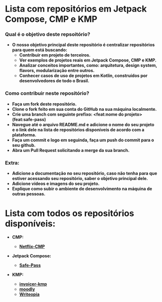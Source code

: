 # Lista com repositórios em Jetpack Compose, CMP e KMP

### Qual é o objetivo deste repsoitório?
- **O nosso objetivo principal deste repositório é centralizar repositórios para quem está buscando:**
  - **Contribuir em projeto de terceiros.**
  - **Ver exemplos de projetos reais em Jetpack Compose, CMP e KMP.**
  - **Analizar conceitos importantes, como: arquitetura, design system, flavors, modularização entre outros.**
  - **Conhecer casos de uso de projetos em Kotlin, construídos por desenvolvedores de todo o Brasil.**

### Como contribuir neste repositório?
  - **Faça um fork deste repositório.**
  - **Clone o fork feito em sua conta do GitHub na sua máquina localmente.**
  - **Crie uma branch com seguinte prefixo: <feat:nome do projeto>(feat:safe-pass)**
  - **Navegue até o arquivo README.md e adicione o nome do seu projeto e o link dele na lista de repositórios disponíveis de acordo com a plataforma.**
  - **Faça um commit e logo em seguinda, faça um push do commit para o seu github.**
  - **Abra um Pull Request solicitando a merge da sua branch.**

### Extra:
  - **Adicione a documentação no seu repositório, caso não tenha para que estiver acessando seu repositório, saber o objetivo principal dele.**
  - **Adicione vídeos e imagens do seu projeto.**
  - **Explique como subir o ambiente de desenvolvimento na máquina de outras pessoas.**

# Lista com todos os repositórios disponíveis:
- **CMP:**
  - **[Netflix-CMP](https://github.com/CodandoTV/Netflix-CMP)**

- **Jetpack Compose:**
  - **[Safe-Pass](https://github.com/flavio-junior/Safe-Pass?tab=readme-ov-file)**

- **KMP:**
  - **[invoicer-kmp](https://github.com/alaksiondev/invoicer-kmp)**
  - **[moodly](https://github.com/joohnq/moodly)**
  - **[Writeopia](https://github.com/Writeopia/Writeopia)**
